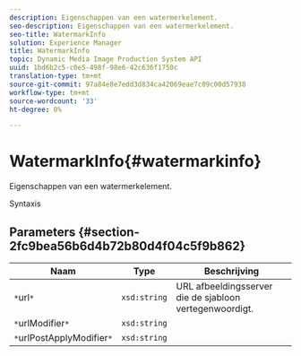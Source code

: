 ```yaml
---
description: Eigenschappen van een watermerkelement.
seo-description: Eigenschappen van een watermerkelement.
seo-title: WatermarkInfo
solution: Experience Manager
title: WatermarkInfo
topic: Dynamic Media Image Production System API
uuid: 1bd6b2c5-c0e5-498f-98e6-42c636f1750c
translation-type: tm+mt
source-git-commit: 97a84e8e7edd3d834ca42069eae7c09c00d57938
workflow-type: tm+mt
source-wordcount: '33'
ht-degree: 0%

---
```



# WatermarkInfo{#watermarkinfo}

Eigenschappen van een watermerkelement.

Syntaxis

## Parameters {#section-2fc9bea56b6d4b72b80d4f04c5f9b862}

| Naam | Type | Beschrijving |
|---|---|---|
| `*`url`*` | `xsd:string` | URL afbeeldingsserver die de sjabloon vertegenwoordigt. |
| `*`urlModifier`*` | `xsd:string` |  |
| `*`urlPostApplyModifier`*` | `xsd:string` |  |

